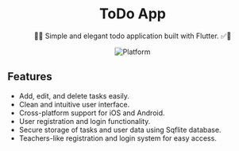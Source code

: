 <h1 align="center">ToDo App</h1>

<p align="center">
  📝✅ Simple and elegant todo application built with Flutter. ✅📝
</p>
<p align="center">
  <img src="https://img.shields.io/badge/Platform-Flutter-blue" alt="Platform">
</p>

## Features

- Add, edit, and delete tasks easily.
- Clean and intuitive user interface.
- Cross-platform support for iOS and Android.
- User registration and login functionality.
- Secure storage of tasks and user data using Sqflite database.
- Teachers-like registration and login system for easy access.

